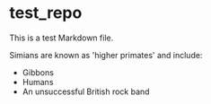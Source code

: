 test_repo
=========

This is a test Markdown file.

Simians are known as 'higher primates' and include:

* Gibbons
* Humans
* An unsuccessful British rock band